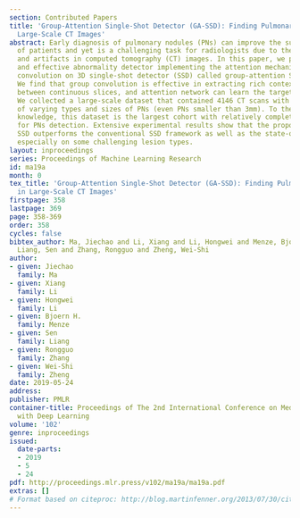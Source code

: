 ```yaml
---
section: Contributed Papers
title: 'Group-Attention Single-Shot Detector (GA-SSD): Finding Pulmonary Nodules in
  Large-Scale CT Images'
abstract: Early diagnosis of pulmonary nodules (PNs) can improve the survival rate
  of patients and yet is a challenging task for radiologists due to the image noise
  and artifacts in computed tomography (CT) images. In this paper, we propose a novel
  and effective abnormality detector implementing the attention mechanism and group
  convolution on 3D single-shot detector (SSD) called group-attention SSD (GA-SSD).
  We find that group convolution is effective in extracting rich context information
  between continuous slices, and attention network can learn the target features automatically.
  We collected a large-scale dataset that contained 4146 CT scans with annotations
  of varying types and sizes of PNs (even PNs smaller than 3mm). To the best of our
  knowledge, this dataset is the largest cohort with relatively complete annotations
  for PNs detection. Extensive experimental results show that the proposed group-attention
  SSD outperforms the conventional SSD framework as well as the state-of-the-art 3DCNN,
  especially on some challenging lesion types.
layout: inproceedings
series: Proceedings of Machine Learning Research
id: ma19a
month: 0
tex_title: 'Group-Attention Single-Shot Detector (GA-SSD): Finding Pulmonary Nodules
  in Large-Scale CT Images'
firstpage: 358
lastpage: 369
page: 358-369
order: 358
cycles: false
bibtex_author: Ma, Jiechao and Li, Xiang and Li, Hongwei and Menze, Bjoern H. and
  Liang, Sen and Zhang, Rongguo and Zheng, Wei-Shi
author:
- given: Jiechao
  family: Ma
- given: Xiang
  family: Li
- given: Hongwei
  family: Li
- given: Bjoern H.
  family: Menze
- given: Sen
  family: Liang
- given: Rongguo
  family: Zhang
- given: Wei-Shi
  family: Zheng
date: 2019-05-24
address: 
publisher: PMLR
container-title: Proceedings of The 2nd International Conference on Medical Imaging
  with Deep Learning
volume: '102'
genre: inproceedings
issued:
  date-parts:
  - 2019
  - 5
  - 24
pdf: http://proceedings.mlr.press/v102/ma19a/ma19a.pdf
extras: []
# Format based on citeproc: http://blog.martinfenner.org/2013/07/30/citeproc-yaml-for-bibliographies/
---
```


